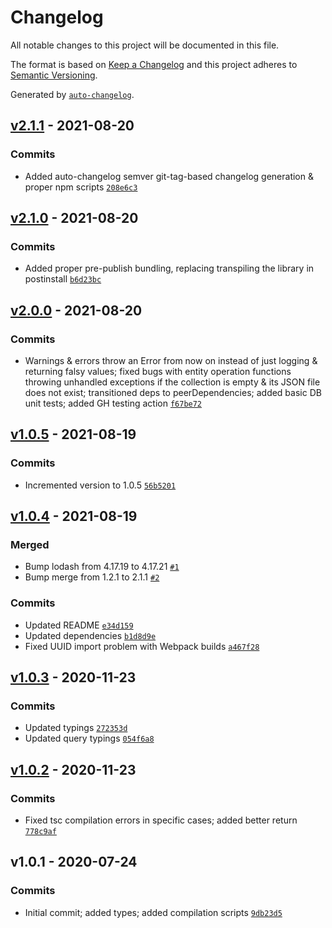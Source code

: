 # Changelog

All notable changes to this project will be documented in this file.

The format is based on [Keep a Changelog](https://keepachangelog.com/en/1.0.0/)
and this project adheres to [Semantic Versioning](https://semver.org/spec/v2.0.0.html).

Generated by [`auto-changelog`](https://github.com/CookPete/auto-changelog).

## [v2.1.1](https://github.com/artus9033/tsdiskdb/compare/v2.1.0...v2.1.1) - 2021-08-20

### Commits

- Added auto-changelog semver git-tag-based changelog generation & proper npm scripts [`208e6c3`](https://github.com/artus9033/tsdiskdb/commit/208e6c38136931a738b4b59643cd3b15b5f460a6)

## [v2.1.0](https://github.com/artus9033/tsdiskdb/compare/v2.0.0...v2.1.0) - 2021-08-20

### Commits

- Added proper pre-publish bundling, replacing transpiling the library in postinstall [`b6d23bc`](https://github.com/artus9033/tsdiskdb/commit/b6d23bcd23c6daa6681384f6258eef647e89210e)

## [v2.0.0](https://github.com/artus9033/tsdiskdb/compare/v1.0.5...v2.0.0) - 2021-08-20

### Commits

- Warnings & errors throw an Error from now on instead of just logging & returning falsy values; fixed bugs with entity operation functions throwing unhandled exceptions if the collection is empty & its JSON file does not exist; transitioned deps to peerDependencies; added basic DB unit tests; added GH testing action [`f67be72`](https://github.com/artus9033/tsdiskdb/commit/f67be726a9bb3fd7fff8c1dc8b3e4aca72a40502)

## [v1.0.5](https://github.com/artus9033/tsdiskdb/compare/v1.0.4...v1.0.5) - 2021-08-19

### Commits

- Incremented version to 1.0.5 [`56b5201`](https://github.com/artus9033/tsdiskdb/commit/56b520192fb1cf2bea0e2e7bf8362086f3e6cd60)

## [v1.0.4](https://github.com/artus9033/tsdiskdb/compare/v1.0.3...v1.0.4) - 2021-08-19

### Merged

- Bump lodash from 4.17.19 to 4.17.21 [`#1`](https://github.com/artus9033/tsdiskdb/pull/1)
- Bump merge from 1.2.1 to 2.1.1 [`#2`](https://github.com/artus9033/tsdiskdb/pull/2)

### Commits

- Updated README [`e34d159`](https://github.com/artus9033/tsdiskdb/commit/e34d1592f63f4316c9ee2c7a2332edcdf4ee9dfe)
- Updated dependencies [`b1d8d9e`](https://github.com/artus9033/tsdiskdb/commit/b1d8d9ea2eb87672c4603f25d7405c332c5f3850)
- Fixed UUID import problem with Webpack builds [`a467f28`](https://github.com/artus9033/tsdiskdb/commit/a467f285f4a0d568d0ae94130a7bfa9f97d7ae4b)

## [v1.0.3](https://github.com/artus9033/tsdiskdb/compare/v1.0.2...v1.0.3) - 2020-11-23

### Commits

- Updated typings [`272353d`](https://github.com/artus9033/tsdiskdb/commit/272353d81f588e168b726f227de88513cb26d92b)
- Updated query typings [`054f6a8`](https://github.com/artus9033/tsdiskdb/commit/054f6a871f0f300d417f740eb4de80f96ed443fd)

## [v1.0.2](https://github.com/artus9033/tsdiskdb/compare/v1.0.1...v1.0.2) - 2020-11-23

### Commits

- Fixed tsc compilation errors in specific cases; added better return [`778c9af`](https://github.com/artus9033/tsdiskdb/commit/778c9af03acb1e1a94727e51b9a8eb8b325a8ba8)

## v1.0.1 - 2020-07-24

### Commits

- Initial commit; added types; added compilation scripts [`9db23d5`](https://github.com/artus9033/tsdiskdb/commit/9db23d54f7183ac0563b541391b9e5cab8810e8d)
